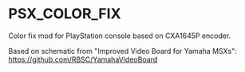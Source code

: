 # PSX_COLOR_FIX
Color fix mod for PlayStation console based on CXA1645P encoder.

Based on schematic from "Improved Video Board for Yamaha MSXs": https://github.com/RBSC/YamahaVideoBoard
